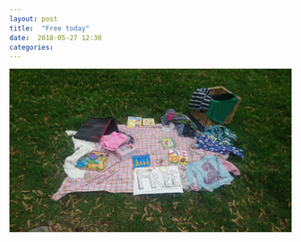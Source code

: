 ```yaml
---
layout: post
title:  "Free today"
date:  2018-05-27 12:30
categories: 
---
```



![today](/img/blog/2018-05/05-27.JPG)

